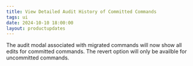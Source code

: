 ```yaml
---
title: View Detailed Audit History of Committed Commands
tags: ui 
date: 2024-10-10 18:00:00
layout: productupdates	
---
```

The audit modal associated with migrated commands will now show all edits for committed commands. The revert option will only be availble for uncommitted commands.